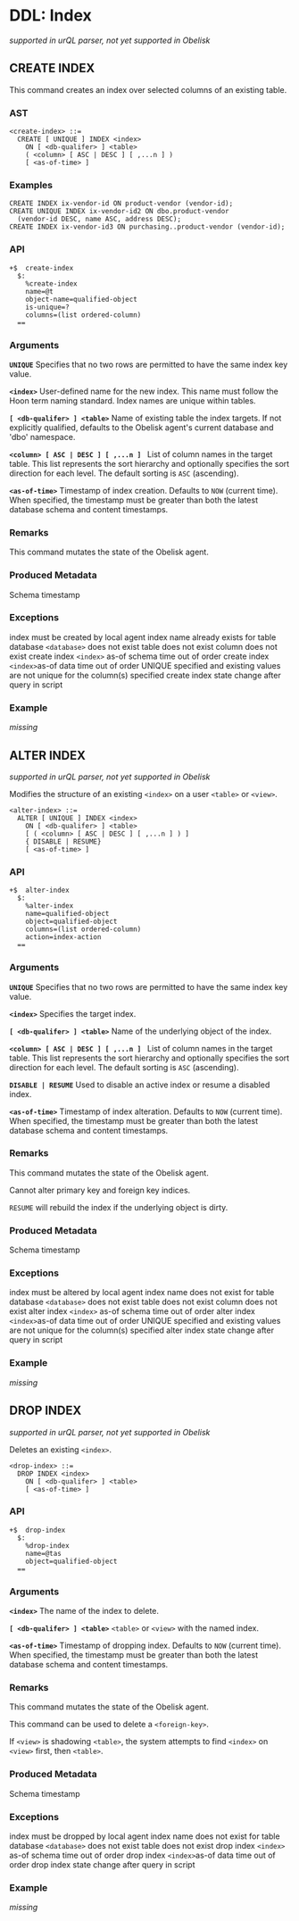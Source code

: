 # DDL: Index
*supported in urQL parser, not yet supported in Obelisk*

## CREATE INDEX

This command creates an index over selected columns of an existing table.

### AST
```
<create-index> ::=
  CREATE [ UNIQUE ] INDEX <index>
    ON [ <db-qualifer> ] <table>
    ( <column> [ ASC | DESC ] [ ,...n ] )
    [ <as-of-time> ]
```

### Examples
```
CREATE INDEX ix-vendor-id ON product-vendor (vendor-id);
CREATE UNIQUE INDEX ix-vendor-id2 ON dbo.product-vendor
  (vendor-id DESC, name ASC, address DESC);
CREATE INDEX ix-vendor-id3 ON purchasing..product-vendor (vendor-id);
```

### API

```
+$  create-index
  $:
    %create-index
    name=@t
    object-name=qualified-object
    is-unique=?
    columns=(list ordered-column)
  ==
```

### Arguments

**`UNIQUE`**
Specifies that no two rows are permitted to have the same index key value.

**`<index>`**
User-defined name for the new index. This name must follow the Hoon term naming standard. Index names are unique within tables.

**`[ <db-qualifer> ] <table>`**
Name of existing table the index targets.
If not explicitly qualified, defaults to the Obelisk agent's current database and 'dbo' namespace.

**`<column> [ ASC | DESC ] [ ,...n ] `**
List of column names in the target table. This list represents the sort hierarchy and optionally specifies the sort direction for each level. The default sorting is `ASC` (ascending).

**`<as-of-time>`**
Timestamp of index creation. Defaults to `NOW` (current time). When specified, the timestamp must be greater than both the latest database schema and content timestamps. 

### Remarks

This command mutates the state of the Obelisk agent.

### Produced Metadata

Schema timestamp

### Exceptions

index must be created by local agent
index name already exists for table
database `<database>` does not exist
table does not exist
column does not exist
create index `<index>` as-of schema time out of order
create index `<index>`as-of data time out of order
UNIQUE specified and existing values are not unique for the column(s) specified
create index state change after query in script

### Example

*missing*

## ALTER INDEX

*supported in urQL parser, not yet supported in Obelisk*

Modifies the structure of an existing `<index>` on a user `<table>` or `<view>`.

```
<alter-index> ::=
  ALTER [ UNIQUE ] INDEX <index>
    ON [ <db-qualifer> ] <table>
    [ ( <column> [ ASC | DESC ] [ ,...n ] ) ]
    { DISABLE | RESUME}
    [ <as-of-time> ]
```

### API
```
+$  alter-index
  $:
    %alter-index
    name=qualified-object
    object=qualified-object
    columns=(list ordered-column)
    action=index-action
  ==
```

### Arguments

**`UNIQUE`**
Specifies that no two rows are permitted to have the same index key value.

**`<index>`**
Specifies the target index.

**`[ <db-qualifer> ] <table>`**
Name of the underlying object of the index.

**`<column> [ ASC | DESC ] [ ,...n ] `**
List of column names in the target table. This list represents the sort hierarchy and optionally specifies the sort direction for each level. The default sorting is `ASC` (ascending).

**`DISABLE | RESUME`**
Used to disable an active index or resume a disabled index.

**`<as-of-time>`**
Timestamp of index alteration. Defaults to `NOW` (current time). When specified, the timestamp must be greater than both the latest database schema and content timestamps.

### Remarks

This command mutates the state of the Obelisk agent.

Cannot alter primary key and foreign key indices.

`RESUME` will rebuild the index if the underlying object is dirty.

### Produced Metadata

Schema timestamp

### Exceptions

index must be altered by local agent
index name does not exist for table
database `<database>` does not exist
table does not exist
column does not exist
alter index `<index>` as-of schema time out of order
alter index `<index>`as-of data time out of order
UNIQUE specified and existing values are not unique for the column(s) specified
alter index state change after query in script

### Example

*missing*

## DROP INDEX

*supported in urQL parser, not yet supported in Obelisk*

Deletes an existing `<index>`.

```
<drop-index> ::= 
  DROP INDEX <index>
    ON [ <db-qualifer> ] <table>
    [ <as-of-time> ]
```

### API
```
+$  drop-index
  $:
    %drop-index
    name=@tas
    object=qualified-object
  ==
```

### Arguments

**`<index>`**
The name of the index to delete.

**`[ <db-qualifer> ] <table>`**
`<table>` or `<view>` with the named index.

**`<as-of-time>`**
Timestamp of dropping index. Defaults to `NOW` (current time). When specified, the timestamp must be greater than both the latest database schema and content timestamps.

### Remarks

This command mutates the state of the Obelisk agent.

This command can be used to delete a `<foreign-key>`.

If `<view>` is shadowing `<table>`, the system attempts to find `<index>` on `<view>` first, then `<table>`.

### Produced Metadata

Schema timestamp

### Exceptions

index must be dropped by local agent
index name does not exist for table
database `<database>` does not exist
table does not exist
drop index `<index>` as-of schema time out of order
drop index `<index>`as-of data time out of order
drop index state change after query in script

### Example

*missing*
